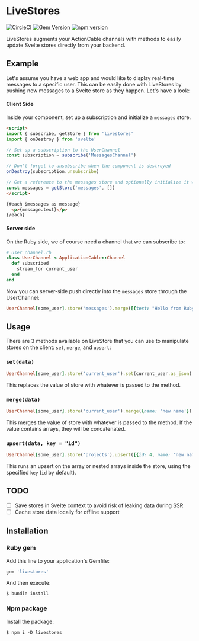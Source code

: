 # LiveStores

[![CircleCI](https://circleci.com/gh/buhrmi/livestores.svg?style=shield)](https://circleci.com/gh/buhrmi/livestores)
[![Gem Version](https://badge.fury.io/rb/livestores.svg)](https://rubygems.org/gems/livestores)
[![npm version](https://badge.fury.io/js/livestores.svg)](https://www.npmjs.com/package/livestores)

LiveStores augments your ActionCable channels with methods to easily update Svelte stores directly from your backend.

## Example

Let's assume you have a web app and would like to display real-time messages to a specific user. This can be easily done with LiveStores by pushing new messages to a Svelte store as they happen. Let's have a look:

#### Client Side

Inside your component, set up a subscription and initialize a `messages` store.

```html
<script>
import { subscribe, getStore } from 'livestores'
import { onDestroy } from 'svelte'

// Set up a subscription to the UserChannel
const subscription = subscribe('MessagesChannel')

// Don't forget to unsubscribe when the component is destroyed
onDestroy(subscription.unsubscribe)

// Get a reference to the messages store and optionally initialize it with an empty array
const messages = getStore('messages', [])
</script>

{#each $messages as message}
  <p>{message.text}</p>
{/each}
```

#### Server side

On the Ruby side, we of course need a channel that we can subscribe to:

```rb
# user_channel.rb
class UserChannel < ApplicationCable::Channel
  def subscribed
    stream_for current_user
  end
end
```

Now you can server-side push directly into the `messages` store through the UserChannel:

```rb
UserChannel[some_user].store('messages').merge([{text: "Hello from Ruby"}])
```

## Usage

There are 3 methods available on LiveStore that you can use to manipulate stores on the client: `set`, `merge`, and `upsert`:

### `set(data)`

```rb
UserChannel[some_user].store('current_user').set(current_user.as_json)
```

This replaces the value of store with whatever is passed to the method.

### `merge(data)`

```rb
UserChannel[some_user].store('current_user').merge({name: 'new name'})
```

This merges the value of store with whatever is passed to the method. If the value contains arrays, they will be concatenated.

### `upsert(data, key = "id")`

```rb
UserChannel[some_user].store('projects').upsert([{id: 4, name: "new name"}])
```

This runs an upsert on the array or nested arrays inside the store, using the specified `key` (`id` by default).


## TODO

- [ ] Save stores in Svelte context to avoid risk of leaking data during SSR
- [ ] Cache store data locally for offline support

## Installation

### Ruby gem

Add this line to your application's Gemfile:

```ruby
gem 'livestores'
```

And then execute:

    $ bundle install

### Npm package

Install the package:

    $ npm i -D livestores

